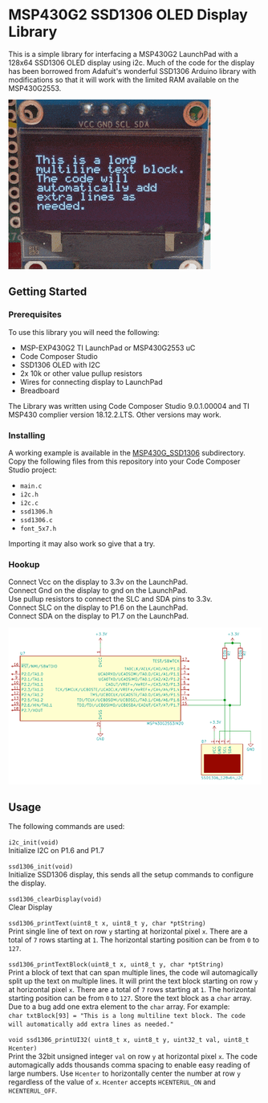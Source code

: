 # MSP430G2 SSD1306 OLED Display Library
This is a simple library for interfacing a MSP430G2 LaunchPad with a 128x64 SSD1306 OLED display using i2c. Much of the code for the display has been borrowed from Adafuit's wonderful SSD1306 Arduino library with modifications so that it will work with the limited RAM available on the MSP430G2553.

![Simple Example of Library Features](sample.gif)

## Getting Started
### Prerequisites
To use this library you will need the following:
- MSP-EXP430G2 TI LaunchPad or MSP430G2553 uC
- Code Composer Studio
- SSD1306 OLED with I2C
- 2x 10k or other value pullup resistors
- Wires for connecting display to LaunchPad
- Breadboard

The Library was written using Code Composer Studio 9.0.1.00004 and TI MSP430 complier version 18.12.2.LTS. Other versions may work.

### Installing
A working example is available in the [MSP430G_SSD1306](https://github.com/sdp8483/MSP430G2_SSD1306_OLED/tree/master/MSP430G2_SSD1306) subdirectory. Copy the following files from this repository into your Code Composer Studio project:
- `main.c`
- `i2c.h`
- `i2c.c`
- `ssd1306.h`
- `ssd1306.c`
- `font_5x7.h`

Importing it may also work so give that a try.

### Hookup
Connect Vcc on the display to 3.3v on the LaunchPad.  
Connect Gnd on the display to gnd on the LaunchPad.  
Use pullup resistors to connect the SLC and SDA pins to 3.3v.  
Connect SLC on the display to P1.6 on the LaunchPad.  
Connect SDA on the display to P1.7 on the LaunchPad.  

![Simple Schematic](pcb/images/hookup_example.png)

## Usage
The following commands are used:
 
`i2c_init(void)`  
Initialize I2C on P1.6 and P1.7 

`ssd1306_init(void)`  
Initialize SSD1306 display, this sends all the setup commands to configure the display.

`ssd1306_clearDisplay(void)`  
Clear Display  


`ssd1306_printText(uint8_t x, uint8_t y, char *ptString)`  
Print single line of text on row `y` starting at horizontal pixel `x`. There are a total of `7` rows starting at `1`. The horizontal starting position can be from `0` to `127`.

`ssd1306_printTextBlock(uint8_t x, uint8_t y, char *ptString)`  
Print a block of text that can span multiple lines, the code wil automagically split up the text on multiple lines. It will print the text block starting on row `y` at horizontal pixel `x`. There are a total of `7` rows starting at `1`. The horizontal starting position can be from `0` to `127`. Store the text block as a `char` array. Due to a bug add one extra element to the `char` array. For example:  
`char txtBlock[93] = "This is a long multiline text block. The code will automatically add extra lines as needed."`

`void ssd1306_printUI32( uint8_t x, uint8_t y, uint32_t val, uint8_t Hcenter)`  
Print the 32bit unsigned integer `val` on row `y` at horizontal pixel `x`. The code automagically adds thousands comma spacing to enable easy reading of large numbers. Use `Hcenter` to horizontally center the number at row `y` regardless of the value of `x`. `Hcenter` accepts `HCENTERUL_ON` and `HCENTERUL_OFF`.